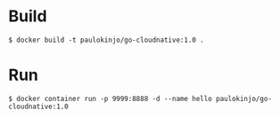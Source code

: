 # Build

```
$ docker build -t paulokinjo/go-cloudnative:1.0 .
```

# Run

```
$ docker container run -p 9999:8888 -d --name hello paulokinjo/go-cloudnative:1.0
```